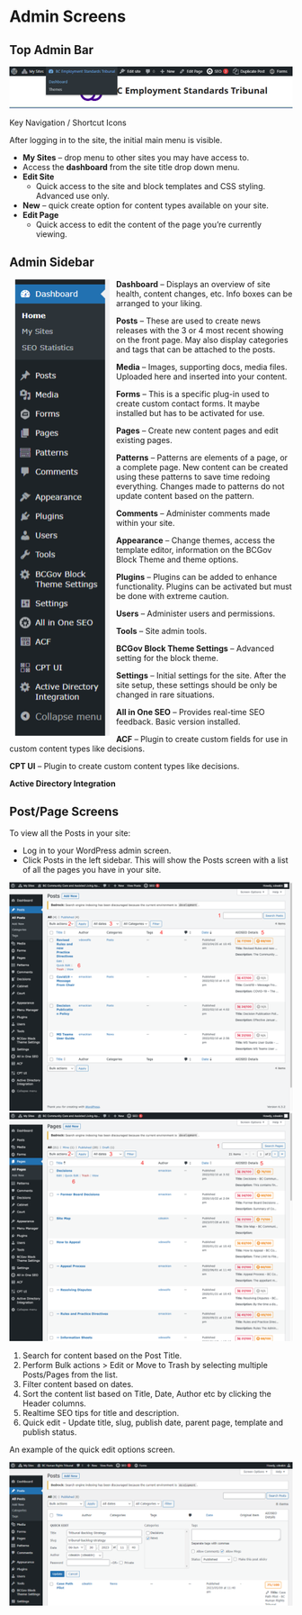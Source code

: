 # Admin Screens

## Top Admin Bar

<img src="../../.vuepress/public/top-admin-bar.png" />

Key Navigation / Shortcut Icons

After logging in to the site, the initial main menu is visible.
- **My Sites** – drop menu to other sites you may have access to.
- Access the **dashboard** from the site title drop down menu.
- **Edit Site**
  - Quick access to the site and block templates and CSS styling. Advanced use only.
- **New** – quick create option for content types available on your site.
- **Edit Page**
  - Quick access to edit the content of the page you’re currently viewing.


## Admin Sidebar

<img src="../../.vuepress/public/admin-sidebar.png" align="left" hspace="10">


**Dashboard** – Displays an overview of site health, content changes, etc. Info boxes can be arranged to your liking.

**Posts** – These are used to create news releases with the 3 or 4 most recent showing on the front page. May also display categories and tags that can be attached to the posts.

**Media** – Images, supporting docs, media files. Uploaded here and inserted into your content.

**Forms** – This is a specific plug-in used to create custom contact forms. It maybe installed but has to be activated for use.

**Pages** – Create new content pages and edit existing pages. 

**Patterns** – Patterns are elements of a page, or a complete page. New content can be created using these patterns to save time redoing everything. Changes made to patterns do not update content based on the pattern.

**Comments** – Administer comments made within your site.

**Appearance** – Change themes, access the template editor, information on the BCGov Block Theme and theme options.

**Plugins** – Plugins can be added to enhance functionality. Plugins can be activated but must be done with extreme caution. 

**Users** – Administer users and permissions.

**Tools** – Site admin tools.

**BCGov Block Theme Settings** – Advanced setting for the block theme.

**Settings** – Initial settings for the site. After the site setup, these settings should be only be changed in rare situations.

**All in One SEO** – Provides real-time SEO feedback. Basic version installed.

**ACF** – Plugin to create custom fields for use in custom content types like decisions.

**CPT UI** – Plugin to create custom content types like decisions.

**Active Directory Integration**<br />


## Post/Page Screens

To view all the Posts in your site:
- Log in to your WordPress admin screen.
- Click Posts in the left sidebar. This will show the Posts screen with a list of all the pages you have in your site.
 
<img src="../../.vuepress/public/posts-admin.png" >
<img src="../../.vuepress/public/pages-admin.png" >

1. Search for content based on the Post Title.
2. Perform Bulk actions > Edit or Move to Trash by selecting multiple Posts/Pages from the list.
3. Filter content based on dates.
4. Sort the content list based on Title, Date, Author etc by clicking the Header columns.
5. Realtime SEO tips for title and description.
6. Quick edit - Update title, slug, publish date, parent page, template and publish status.

An example of the quick edit options screen.

<img src="../../.vuepress/public/quick-edit.png" >